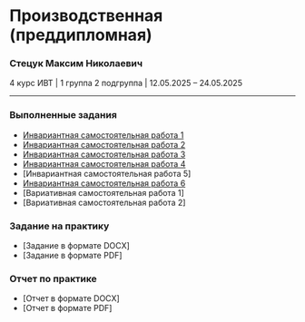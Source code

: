 # Производственная (преддипломная) 

### Стецук Максим Николаевич

4 курс ИВТ | 1 группа 2 подгруппа | 12.05.2025 – 24.05.2025

---

### Выполненные задания
- [Инвариантная самостоятельная работа 1](https://github.com/XtulenchikX/practiceMay2025/blob/main/Выполненные%20задания/01_ИСР_Библиография_Стецук_1гр.2п.гр..pdf)
- [Инвариантная самостоятельная работа 2](https://github.com/XtulenchikX/practiceMay2025/blob/main/Выполненные%20задания/02_ИСР_Презентация_к_защите_ВКР_Стецук_1гр.2п.гр..pdf)
- [Инвариантная самостоятельная работа 3](https://github.com/XtulenchikX/practiceMay2025/blob/8c8aea9ef1735175448d7089ed40846f3ec13aba/%D0%92%D1%8B%D0%BF%D0%BE%D0%BB%D0%BD%D0%B5%D0%BD%D0%BD%D1%8B%D0%B5%20%D0%B7%D0%B0%D0%B4%D0%B0%D0%BD%D0%B8%D1%8F/03_%D0%98%D0%A1%D0%A0_%D0%9E%D1%84%D0%BE%D1%80%D0%BC%D0%BB%D0%B5%D0%BD%D0%BD%D1%8B%D0%B8%CC%86_%D1%82%D0%B5%D0%BA%D1%81%D1%82_%D0%92%D0%9A%D0%A0_%D0%A1%D1%82%D0%B5%D1%86%D1%83%D0%BA_1%D0%B3%D1%80.2%D0%BF.%D0%B3%D1%80..pdf)
- [Инвариантная самостоятельная работа 4](https://github.com/XtulenchikX/practiceMay2025/blob/main/Выполненные%20задания/04_ИСР_Проверка_ВКР_на_стилистику_Стецук_1гр.2п.гр..pdf)
- [Инвариантная самостоятельная работа 5]
- [Инвариантная самостоятельная работа 6](https://github.com/XtulenchikX/practiceMay2025/blob/main/Выполненные%20задания/06_ИСР_Тезисы_доклада_для%20выступления_Стецук_1гр.2п.гр..pdf)
- [Вариативная самостоятельная работа 1]
- [Вариативная самостоятельная работа 2]

### Задание на практику
- [Задание в формате DOCX]
- [Задание в формате PDF]

### Отчет по практике
- [Отчет в формате DOCX]
- [Отчет в формате PDF]
